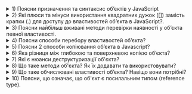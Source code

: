 <details>
<summary>1) Поясни призначення та синтаксис об’єктів у JavaScript</summary>
<br>
<img src="image/JS-Objects/1.png" />

</details>

<details>
<summary>2) Які плюси та мінуси використання квадратних дужок ([]) замість крапки (.) для доступу до властивостей об’єкта в JavaScript?.</summary>
<br>
<img src="image/JS-Objects/2.1.png" />
<img src="image/JS-Objects/2.png" />


</details>



<details>
<summary>3) Поясни найбільш вживані методи перевірки наявності у об’єкта певної властивості.</summary>
<br>
<img src="image/JS-Objects/3.png" />

</details>

<details>
<summary>4) Поясни способи перебору властивостей об’єкта?</summary>
<br>
<img src="image/JS-Objects/4.png" />
<img src="image/JS-Objects/4.1.png" />

</details>

<details>
<summary>5) Поясни 2 способи копіювання об’єкта в Javascript?</summary>
<br>
<img src="image/JS-Objects/5.png" />

</details>

<details>
<summary>6) Яка різниця між глибокою та поверхневою копією об’єкта?</summary>
<br>
<img src="image/JS-Objects/6.png" />

</details>

<details>
<summary>7) Які є нюанси деструктуризації об'єкта?</summary>
<br>
<img src="image/JS-Objects/7.png" />
<img src="image/JS-Objects/7.1.png" />

</details>

<details>
<summary>8) Що таке методи об'єкта? Як їх додавати та використовувати?</summary>
<br>
<img src="image/JS-Objects/8.png" />
<img src="image/JS-Objects/8.1.png" />

</details>

<details>
<summary>9) Що таке обчислювані властивості об’єкта? Навіщо вони потрібні?</summary>
<br>
<img src="image/JS-Objects/9.png" />

</details>

<details>
<summary>10) Поясни, що означає, що об'єкт є посилальним типом (reference type).</summary>
<br>
<img src="image/JS-Objects/10.png" />
<img src="image/JS-Objects/10.1.png" />

</details>